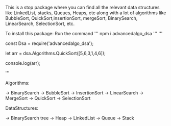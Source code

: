 This is a stop package where you can find all the relevant data structures like LinkedList, stacks, Queues, Heaps, etc along with a lot of algorithms like BubbleSort, QuickSort,insertionSort, mergeSort, BinarySearch, LinearSearch, SelectionSort, etc.

To install this package: Run the command 
'''
npm i advancedalgo_dsa
'''
'''

const Dsa = require('advancedalgo_dsa');

let arr = dsa.Algorithms.QuickSort([5,6,3,1,4,6]);

console.log(arr);


'''

Algorithms:

-> BinarySearch
-> BubbleSort
-> InsertionSort
-> LinearSearch
-> MergeSort
-> QuickSort
-> SelectionSort

DataStructures:

-> BinarySearch tree
-> Heap
-> LinkedList
-> Queue
-> Stack








